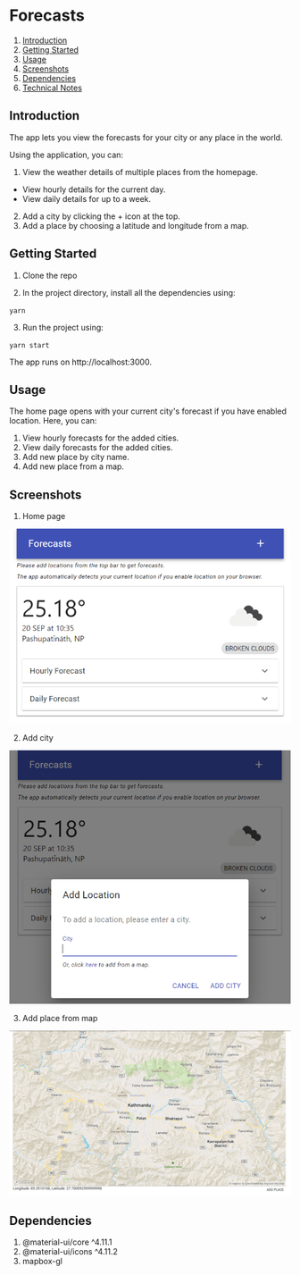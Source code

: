 # Forecasts

1. [Introduction](#introduction)
2. [Getting Started](#getting-started)
3. [Usage](#usage)
4. [Screenshots](#screenshots)
5. [Dependencies](#dependencies)
6. [Technical Notes](#technical-notes)

## Introduction

The app lets you view the forecasts for your city or any place in the world.

Using the application, you can:
1. View the weather details of multiple places from the homepage.
  - View hourly details for the current day.
  - View daily details for up to a week.
2. Add a city by clicking the + icon at the top.
3. Add a place by choosing a latitude and longitude from a map.

## Getting Started

1. Clone the repo

2. In the project directory, install all the dependencies using:

  `yarn`

3. Run the project using:

  `yarn start`

The app runs on http://localhost:3000.

## Usage

The home page opens with your current city's forecast if you have enabled location. Here, you can:

1. View hourly forecasts for the added cities.
2. View daily forecasts for the added cities.
3. Add new place by city name.
4. Add new place from a map.

## Screenshots

1. Home page

![Home page](screenshots/homepage.png)

2. Add city

![Add city](screenshots/addcity.png)

3. Add place from map

![Map](screenshots/map.png)

## Dependencies

1. @material-ui/core ^4.11.1
2. @material-ui/icons ^4.11.2
3. mapbox-gl
